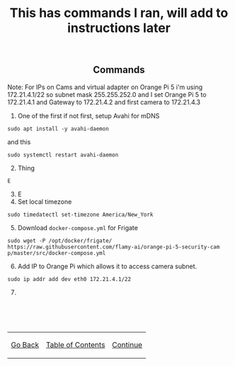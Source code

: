 [thermal pad]: /more/terminology.md#thermal-pad "Soft pad that conducts heat away from computer chips."
[soc]: /more/terminology.md#soc-system-on-chip "System-on-Chip: includes multiple processors with different functions in a single chip."
[cpu]: /more/terminology.md#cpu-central-processing-unit "Central Processing Unit: main computing chip, the brains."
[ram]: /more/terminology.md#ram-random-access-memory "Random-Access Memory: stores data the computer is currently working on."
[gpu]: /more/terminology.md#gpu-graphics-processing-unit "Graphics Processing Unit: processes visual tasks, like games."
[npu]: /more/terminology.md#npu-neural-processing-unit "Neural Processing Unit: processes neural networks (AI)"

<h1 align=center>This has commands I ran, will add to instructions later</h1>

<br>

<h2 align=center>Commands</h2>


Note: For IPs on Cams and virtual adapter on Orange Pi 5 i'm using 172.21.4.1/22 so subnet mask 255.255.252.0 and I set Orange Pi 5 to 172.21.4.1 and Gateway to 172.21.4.2 and first camera to 172.21.4.3


1. One of the first if not first, setup Avahi for mDNS
```
sudo apt install -y avahi-daemon
```
and this
```
sudo systemctl restart avahi-daemon
```
2. Thing
```
E
```
3. E
4. Set local timezone
```
sudo timedatectl set-timezone America/New_York
```
5. Download `docker-compose.yml` for Frigate
```
sudo wget -P /opt/docker/frigate/ https://raw.githubusercontent.com/flamy-ai/orange-pi-5-security-cam
p/master/src/docker-compose.yml
```
6. Add IP to Orange Pi which allows it to access camera subnet.
```
sudo ip addr add dev eth0 172.21.4.1/22
```
7. 

<br><br><br>

<table align=center>
    <tr>
        <td>

[Go Back](/README.md)
        </td>
        <td>
[Table of Contents](/README.md)
        </td>
        <td>
[Continue](/README.md)
        </td>
    </tr>
</table>
